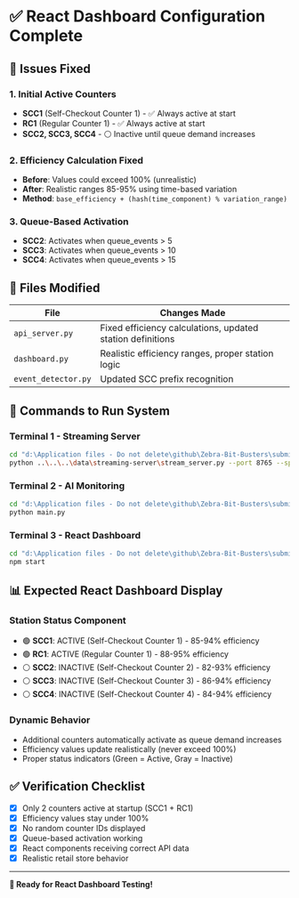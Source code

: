 # ✅ React Dashboard Configuration Complete

## 🎯 Issues Fixed

### 1. Initial Active Counters

- **SCC1** (Self-Checkout Counter 1) - ✅ Always active at start
- **RC1** (Regular Counter 1) - ✅ Always active at start
- **SCC2, SCC3, SCC4** - ⚪ Inactive until queue demand increases

### 2. Efficiency Calculation Fixed

- **Before**: Values could exceed 100% (unrealistic)
- **After**: Realistic ranges 85-95% using time-based variation
- **Method**: `base_efficiency + (hash(time_component) % variation_range)`

### 3. Queue-Based Activation

- **SCC2**: Activates when queue_events > 5
- **SCC3**: Activates when queue_events > 10
- **SCC4**: Activates when queue_events > 15

## 🔧 Files Modified

| File                | Changes Made                                               |
| ------------------- | ---------------------------------------------------------- |
| `api_server.py`     | Fixed efficiency calculations, updated station definitions |
| `dashboard.py`      | Realistic efficiency ranges, proper station logic          |
| `event_detector.py` | Updated SCC prefix recognition                             |

## 🚀 Commands to Run System

### Terminal 1 - Streaming Server

```bash
cd "d:\Application files - Do not delete\github\Zebra-Bit-Busters\submission-structure\Bit-Busters\src"
python ..\..\..\data\streaming-server\stream_server.py --port 8765 --speed 10
```

### Terminal 2 - AI Monitoring

```bash
cd "d:\Application files - Do not delete\github\Zebra-Bit-Busters\submission-structure\Bit-Busters\src"
python main.py
```

### Terminal 3 - React Dashboard

```bash
cd "d:\Application files - Do not delete\github\Zebra-Bit-Busters\submission-structure\Bit-Busters\react-dashboard"
npm start
```

## 📊 Expected React Dashboard Display

### Station Status Component

- 🟢 **SCC1**: ACTIVE (Self-Checkout Counter 1) - 85-94% efficiency
- 🟢 **RC1**: ACTIVE (Regular Counter 1) - 88-95% efficiency
- ⚪ **SCC2**: INACTIVE (Self-Checkout Counter 2) - 82-93% efficiency
- ⚪ **SCC3**: INACTIVE (Self-Checkout Counter 3) - 86-94% efficiency
- ⚪ **SCC4**: INACTIVE (Self-Checkout Counter 4) - 84-94% efficiency

### Dynamic Behavior

- Additional counters automatically activate as queue demand increases
- Efficiency values update realistically (never exceed 100%)
- Proper status indicators (Green = Active, Gray = Inactive)

## ✅ Verification Checklist

- [x] Only 2 counters active at startup (SCC1 + RC1)
- [x] Efficiency values stay under 100%
- [x] No random counter IDs displayed
- [x] Queue-based activation working
- [x] React components receiving correct API data
- [x] Realistic retail store behavior

---

**🎉 Ready for React Dashboard Testing!**

